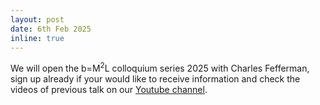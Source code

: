 ```yaml
---
layout: post
date: 6th Feb 2025
inline: true
---
```


We will open the b=M<sup>2</sup>L colloquium series 2025 with Charles Fefferman, sign up already if your would like to receive information and check the videos of previous talk on our <a href='https://www.youtube.com/@departamentmatematiquesuab121'>Youtube channel</a>.
